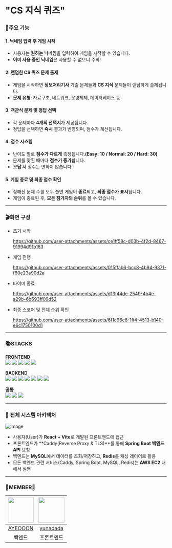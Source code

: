 # "CS 지식 퀴즈"

### 🎏주요 기능
#### 1. 닉네임 입력 후 게임 시작
- 사용자는 **원하는 닉네임**을 입력하여 게임을 시작할 수 있습니다.
- **이미 사용 중인 닉네임**은 사용할 수 없으니 주의!

#### 2. 랜덤한 CS 퀴즈 문제 출제
- 게임을 시작하면 **정보처리기사** 기출 문제들과 **CS 지식** 문제들이 랜덤하게 출제됩니다.
- **문제 유형**: 자료구조, 네트워크, 운영체제, 데이터베이스 등

#### 3. 객관식 문제 및 정답 선택
- 각 문제마다 **4개의 선택지**가 제공됩니다.
- 정답을 선택하면 **즉시** 결과가 반영되며, 점수가 계산됩니다.

#### 4. 점수 시스템
- 난이도 별로 **점수가 다르게** 측정됩니다.**(Easy: 10 / Normal: 20 / Hard: 30)**
- 문제를 맞힐 때마다 **점수가 증가**합니다.
- **오답 시** 점수는 변하지 않습니다.

#### 5. 게임 종료 및 최종 점수 확인
- 정해진 문제 수를 모두 풀면 게임이 **종료**되고, **최종 점수가 표시**됩니다.
- 게임이 종료된 후, **모든 참가자의 순위**를 볼 수 있습니다.

---

### 🎬화면 구성
- 초기 시작
  
    https://github.com/user-attachments/assets/ce1ff58c-d03b-4f2d-8467-91994d91b163

- 게임 진행

    https://github.com/user-attachments/assets/015ffab6-bcc8-4b94-9371-f60e23a90d2a

- 타이머 종료

    https://github.com/user-attachments/assets/d13f44de-2549-4b4e-a29b-6b693ff09d52
- 최종 스코어 및 전체 순위 확인
  
    https://github.com/user-attachments/assets/6f1c96c8-1ff4-4513-b140-e6c1750100d1

---

### 📚STACKS
**FRONTEND**  
<img src="https://img.shields.io/badge/html5-E34F26?style=for-the-badge&logo=html5&logoColor=white">
<img src="https://img.shields.io/badge/css-1572B6?style=for-the-badge&logo=css3&logoColor=white">
<img src="https://img.shields.io/badge/javascript-F7DF1E?style=for-the-badge&logo=javascript&logoColor=black">
<img src="https://img.shields.io/badge/react-61DAFB?style=for-the-badge&logo=react&logoColor=black">
<img src="https://img.shields.io/badge/vite-646CFF?style=for-the-badge&logo=vite&logoColor=white">

**BACKEND**  
<img src="https://img.shields.io/badge/java-007396?style=for-the-badge&logo=java&logoColor=white">
<img src="https://img.shields.io/badge/mysql-4479A1?style=for-the-badge&logo=mysql&logoColor=white">
<img src="https://img.shields.io/badge/springboot-6DB33F?style=for-the-badge&logo=springboot&logoColor=white">
<img src="https://img.shields.io/badge/gradle-02303A?style=for-the-badge&logo=gradle&logoColor=white">
<img src="https://img.shields.io/badge/redis-FF4438?style=for-the-badge&logo=redis&logoColor=white">
<img src="https://img.shields.io/badge/caddy-1F88C0?style=for-the-badge&logo=caddy&logoColor=white">
<img src="https://img.shields.io/badge/amazonec2-FF9900?style=for-the-badge&logo=amazonec2&logoColor=white">  

**공통**  
<img src="https://img.shields.io/badge/github-181717?style=for-the-badge&logo=github&logoColor=white">
<img src="https://img.shields.io/badge/git-F05032?style=for-the-badge&logo=git&logoColor=white">
<img src="https://img.shields.io/badge/notion-000000?style=for-the-badge&logo=notion&logoColor=white">

---
### 🌠 전체 시스템 아키텍처
![image](https://github.com/user-attachments/assets/cc41e3d4-ca44-4eae-9124-6440cffeec1c)

- 사용자(User)가 **React + Vite**로 개발된 프론트엔드에 접근
- 프론트엔드가 **Caddy(Reverse Proxy & TLS)**를 통해 **Spring Boot 백엔드 API** 요청
- 백엔드는 **MySQL**에서 데이터를 조회/저장하고, **Redis**를 캐싱 레이어로 활용
- 모든 백엔드 관련 서비스(Caddy, Spring Boot, MySQL, Redis)는 **AWS EC2** 내에서 실행

---

### 🐙MEMBER🐹
|<image src="https://github.com/user-attachments/assets/07845cb5-97ea-454e-b79e-3bab41e8c71f" width="80">|<img src="https://github.com/user-attachments/assets/ab400a82-cc18-439a-969d-f9818720975b" width="80">|
|:---:|:---:|
|[AYEOOON](https://github.com/AYEOOON)|[yunadada](https://github.com/yunadada)|
|백엔드|프론트엔드|
